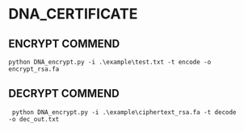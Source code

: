 # DNA_CERTIFICATE

## ENCRYPT COMMEND
<code>python DNA_encrypt.py -i .\example\test.txt -t encode -o encrypt_rsa.fa</code>
## DECRYPT COMMEND
<code> python DNA_encrypt.py -i .\example\ciphertext_rsa.fa -t decode -o dec_out.txt </code>

